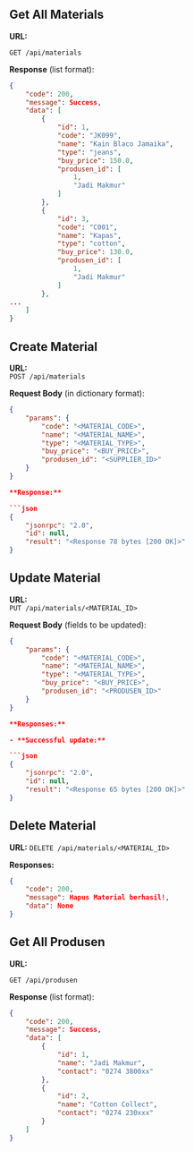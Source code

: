 ## Get All Materials

**URL:**

`GET /api/materials`

**Response** (list format):

```json
{
    "code": 200,
    "message": Success,
    "data": [
        {
            "id": 1,
            "code": "JK099",
            "name": "Kain Blaco Jamaika",
            "type": "jeans",
            "buy_price": 150.0,
            "produsen_id": [
                1,
                "Jadi Makmur"
            ]
        },
        {
            "id": 3,
            "code": "C001",
            "name": "Kapas",
            "type": "cotton",
            "buy_price": 130.0,
            "produsen_id": [
                1,
                "Jadi Makmur"
            ]
        },
...
    ]
}
```

## Create Material

**URL:**  
`POST /api/materials`

**Request Body** (in dictionary format):

```json
{
    "params": {
        "code": "<MATERIAL_CODE>",
        "name": "<MATERIAL_NAME>",
        "type": "<MATERIAL_TYPE>",
        "buy_price": "<BUY_PRICE>",
        "produsen_id": "<SUPPLIER_ID>"
    }
}

**Response:**

```json
{
    "jsonrpc": "2.0",
    "id": null,
    "result": "<Response 78 bytes [200 OK]>"
}
```

## Update Material

**URL:**  
`PUT /api/materials/<MATERIAL_ID>`

**Request Body** (fields to be updated):

```json
{
    "params": {
        "code": "<MATERIAL_CODE>",
        "name": "<MATERIAL_NAME>",
        "type": "<MATERIAL_TYPE>",
        "buy_price": "<BUY_PRICE>",
        "produsen_id": "<PRODUSEN_ID>"
    }
}

**Responses:**

- **Successful update:**

```json
{
    "jsonrpc": "2.0",
    "id": null,
    "result": "<Response 65 bytes [200 OK]>"
}
```

## Delete Material

**URL:** 
`DELETE /api/materials/<MATERIAL_ID>`

**Responses:**

```json
{
    "code": 200,
    "message": Hapus Material berhasil!,
    "data": None
}
```


## Get All Produsen

**URL:**

`GET /api/produsen`

**Response** (list format):

```json
{
    "code": 200,
    "message": Success,
    "data": [
        {
            "id": 1,
            "name": "Jadi Makmur",
            "contact": "0274 3800xx"
        },
        {
            "id": 2,
            "name": "Cotton Collect",
            "contact": "0274 230xxx"
        }
    ]
}
```